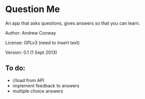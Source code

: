 Question Me
===========

An app that asks questions, gives answers so that you can learn.

Author: Andrew Conway

License: GPLv3 (need to insert text)

Version: 0.1 (1 Sept 2013)

## To do:
* //load from API
* implement feedback to answers
* multiple choice answers
